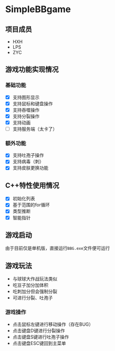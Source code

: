 ﻿# SimpleBBgame
## 项目成员

 - HXH
 - LPS
 - ZYC
 
## 游戏功能实现情况

### 基础功能

- [x] 支持图形显示
- [x] 支持鼠标和键盘操作
- [x] 支持吞噬操作
- [x] 支持分裂操作
- [x] 支持动画
- [ ] 支持服务端（太卡了）

### 额外功能

- [x] 支持吐孢子操作
- [x] 支持病毒（刺）
- [x] 支持皮肤更换功能

## C++特性使用情况

- [x] 初始化列表
- [x] 基于范围的for循环
- [x] 类型推断
- [x] 智能指针

## 游戏启动
  
  由于目前仅是单机版，直接运行`BBG.exe`文件便可运行

## 游戏玩法

 - 与球球大作战玩法类似
 - 吃豆子加分加体积
 - 吃刺加分但会强制分裂
 - 可进行分裂、吐孢子
    
### 游戏操作

 - 点击鼠标左键进行移动操作（存在BUG）
 - 点击键盘D键进行分裂操作
 - 点击键盘S键进行吐孢子操作
 - 点击键盘ESC键回到主菜单
    
    
    
